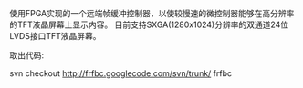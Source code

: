 使用FPGA实现的一个远端帧缓冲控制器，以使较慢速的微控制器能够在高分辨率的TFT液晶屏幕上显示内容。
目前支持SXGA(1280x1024)分辨率的双通道24位LVDS接口TFT液晶屏幕。


取出代码:

svn checkout http://frfbc.googlecode.com/svn/trunk/ frfbc